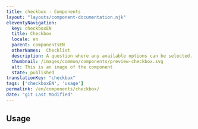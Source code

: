 ```yaml
---
title: checkbox - Components
layout: "layouts/component-documentation.njk"
eleventyNavigation:
  key: checkboxEN
  title: Checkbox
  locale: en
  parent: componentsEN
  otherNames:  Checklist
  description: A question where any available options can be selected.
  thumbnail: /images/common/components/preview-checkbox.svg
  alt: This is an image of the component
  state: published
translationKey: "checkbox"
tags: ['checkboxEN', 'usage']
permalink: /en/components/checkbox/
date: "git Last Modified"
---
```


## Usage